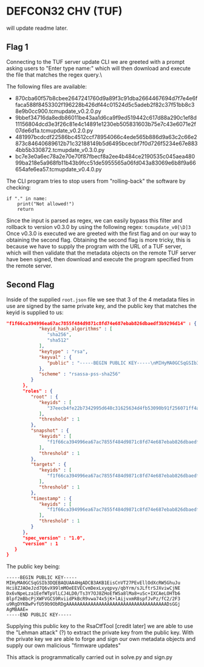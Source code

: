 # DEFCON32 CHV (TUF)
will update readme later.

## Flag 1
Connecting to the TUF server update CLI we are greeted with a prompt asking users to "Enter type name:" which will then download and execute the file that matches the regex query.\

The following files are available:
- 870cba60f57b8cbee2647241760d9a89f3c91dba2664467694d7f7e4e6ffaca588f8453302f196228b426df44c01524d5c5adeb2f82c37f51bb8c38e9b0cc900.tcmupdate_v0.2.0.py
- 9bbef34716da8edb86011be43aa1d6ca9f9ed519442c617d88a290c1ef8d11156804dcd3e3f26c81e4c14891e1230eb505831603b75e7c43e6071e2f07de6d1a.tcmupdate_v0.2.0.py
- 481997bcdcdf22586bc4512ccf78954066c4ede565b886d9a63c2c66e2873c84640689612b71c32188149b5d6495bcecbf7f0d726f5234e67e8834bb5b330872.tcmupdate_v0.3.0.py
- bc7e3e0a6ec78a2e70e70f87fbecf8a2ee4b484ce2190535c045aea48099ba218e5a968fb11b43b9fcc51de5955565a06fd043a83069e6b8f9a66654afe6ea57.tcmupdate_v0.4.0.py

The CLI program tries to stop users from "rolling-back" the software by checking:
```python3
if "." in name:
    print("Not allowed!")
    return
```
Since the input is parsed as regex, we can easily bypass this filter and rollback to version v0.3.0 by using the following regex:
`tcmupdate_v0[\D]3`
Once v0.3.0 is executed we are greeted with the first flag and on our way to obtaining the second flag. Obtaining the second flag is more tricky, this is because we have to supply the program with the URL of a TUF server, which will then validate that the metadata objects on the remote TUF server have been signed, then download and execute the program specified from the remote server. 

## Second Flag
Inside of the supplied `root.json` file we see that 3 of the 4 metadata files in use are signed by the same private key, and the public key that matches the keyid is supplied to us:
```json
"f1f66ca394996ea67ac7855f484d9871c8fd74e687ebab826dbaedf3b9296d14" : {
            "keyid_hash_algorithms" : [
               "sha256",
               "sha512"
            ],
            "keytype" : "rsa",
            "keyval" : {
               "public" : "-----BEGIN PUBLIC KEY-----\nMIHyMA0GCSqGSIb3DQEBAQUAA4HgADCB3AKB1EisCnVT27PEvEllOdXcRW5GhuJu\nHci8ZJAOeJzd7Q6vX99lmMOeEEVECvmDexLxyqpvy/qbYrm/sJLftrSJXviwCjNE\nDx6vNpeLza1EefWTpVlLCJ4LD0/Ts3Y7OJ8ZHoEfWSa8lMa8+uSc+IXCAeLOHTb6\nBlpf2mBbcPjXWFVGCS9RviidPkBcR9vwa74x5jK+lAijvxmR8spfJvPz/fC2/2F3\nu9RgDYKBwPvfU59b9ObRDgAAAAAAAAAAAAAAAAAAAAAAAAAAAAAAAAAAAAADsGGj\nAgMBAAE=\n-----END PUBLIC KEY-----\n"
            },
            "scheme" : "rsassa-pss-sha256"
         }
      },
      "roles" : {
         "root" : {
            "keyids" : [
               "37eecb4fe22b7342995d648c31625634d4fb53090b91f256071ff4a0ee7e4870"
            ],
            "threshold" : 1
         },
         "snapshot" : {
            "keyids" : [
               "f1f66ca394996ea67ac7855f484d9871c8fd74e687ebab826dbaedf3b9296d14"
            ],
            "threshold" : 1
         },
         "targets" : {
            "keyids" : [
               "f1f66ca394996ea67ac7855f484d9871c8fd74e687ebab826dbaedf3b9296d14"
            ],
            "threshold" : 1
         },
         "timestamp" : {
            "keyids" : [
               "f1f66ca394996ea67ac7855f484d9871c8fd74e687ebab826dbaedf3b9296d14"
            ],
            "threshold" : 1
         }
      },
      "spec_version" : "1.0",
      "version" : 1
   }
}
```

The public key being:
```
-----BEGIN PUBLIC KEY-----
MIHyMA0GCSqGSIb3DQEBAQUAA4HgADCB3AKB1EisCnVT27PEvEllOdXcRW5GhuJu
Hci8ZJAOeJzd7Q6vX99lmMOeEEVECvmDexLxyqpvy/qbYrm/sJLftrSJXviwCjNE
Dx6vNpeLza1EefWTpVlLCJ4LD0/Ts3Y7OJ8ZHoEfWSa8lMa8+uSc+IXCAeLOHTb6
Blpf2mBbcPjXWFVGCS9RviidPkBcR9vwa74x5jK+lAijvxmR8spfJvPz/fC2/2F3
u9RgDYKBwPvfU59b9ObRDgAAAAAAAAAAAAAAAAAAAAAAAAAAAAAAAAAAAAADsGGj
AgMBAAE=
-----END PUBLIC KEY-----
```
Supplying this public key to the RsaCtfTool [credit later] we are able to use the "Lehman attack" (?) to extract the private key from the public key. With the private key we are able to forge and sign our own metadata objects and supply our own malicious "firmware updates"

This attack is programmatically carried out in solve.py and sign.py
